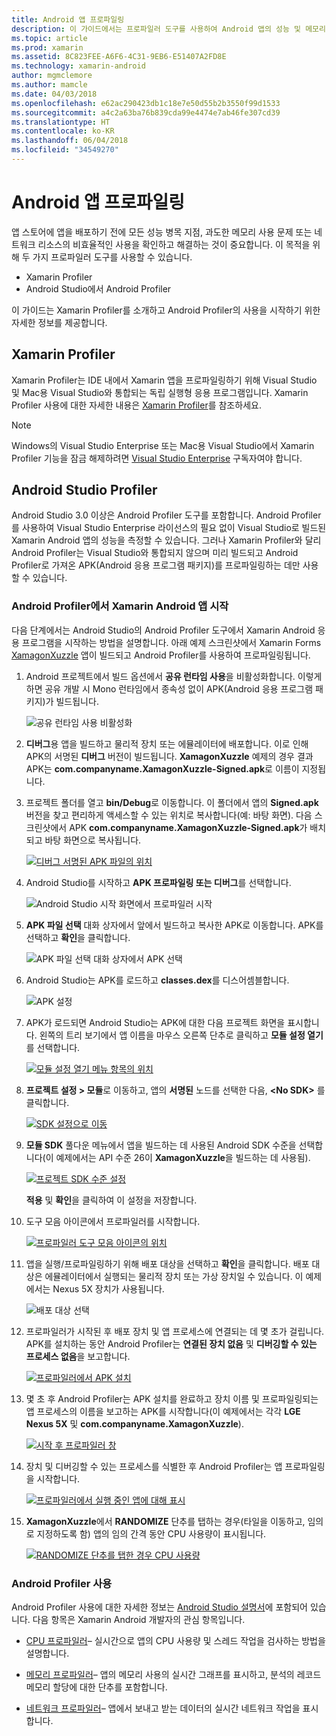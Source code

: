 ```yaml
---
title: Android 앱 프로파일링
description: 이 가이드에서는 프로파일러 도구를 사용하여 Android 앱의 성능 및 메모리 사용을 검사하는 방법을 설명합니다.
ms.topic: article
ms.prod: xamarin
ms.assetid: 8C823FEE-A6F6-4C31-9EB6-E51407A2FD8E
ms.technology: xamarin-android
author: mgmclemore
ms.author: mamcle
ms.date: 04/03/2018
ms.openlocfilehash: e62ac290423db1c18e7e50d55b2b3550f99d1533
ms.sourcegitcommit: a4c2a63ba76b839cda99e4474e7ab46fe307cd39
ms.translationtype: HT
ms.contentlocale: ko-KR
ms.lasthandoff: 06/04/2018
ms.locfileid: "34549270"
---
```

# <a name="profiling-android-apps"></a>Android 앱 프로파일링

앱 스토어에 앱을 배포하기 전에 모든 성능 병목 지점, 과도한 메모리 사용 문제 또는 네트워크 리소스의 비효율적인 사용을 확인하고 해결하는 것이 중요합니다. 이 목적을 위해 두 가지 프로파일러 도구를 사용할 수 있습니다.

-  Xamarin Profiler 
-  Android Studio에서 Android Profiler

이 가이드는 Xamarin Profiler를 소개하고 Android Profiler의 사용을 시작하기 위한 자세한 정보를 제공합니다.

 
## <a name="xamarin-profiler"></a>Xamarin Profiler

Xamarin Profiler는 IDE 내에서 Xamarin 앱을 프로파일링하기 위해 Visual Studio 및 Mac용 Visual Studio와 통합되는 독립 실행형 응용 프로그램입니다. Xamarin Profiler 사용에 대한 자세한 내용은 [Xamarin Profiler](~/tools/profiler/index.md)를 참조하세요.

> [!NOTE]
> Windows의 Visual Studio Enterprise 또는 Mac용 Visual Studio에서 Xamarin Profiler 기능을 잠금 해제하려면 [Visual Studio Enterprise](https://www.visualstudio.com/vs/compare/) 구독자여야 합니다.
 
## <a name="android-studio-profiler"></a>Android Studio Profiler

Android Studio 3.0 이상은 Android Profiler 도구를 포함합니다. Android Profiler를 사용하여 Visual Studio Enterprise 라이선스의 필요 없이 Visual Studio로 빌드된 Xamarin Android 앱의 성능을 측정할 수 있습니다. 그러나 Xamarin Profiler와 달리 Android Profiler는 Visual Studio와 통합되지 않으며 미리 빌드되고 Android Profiler로 가져온 APK(Android 응용 프로그램 패키지)를 프로파일링하는 데만 사용할 수 있습니다.

### <a name="launching-a-xamarin-android-app-in-android-profiler"></a>Android Profiler에서 Xamarin Android 앱 시작

다음 단계에서는 Android Studio의 Android Profiler 도구에서 Xamarin Android 응용 프로그램을 시작하는 방법을 설명합니다. 아래 예제 스크린샷에서 Xamarin Forms [XamagonXuzzle](https://developer.xamarin.com/samples/mobile/LivePlayer/XamagonXuzzleLP/) 앱이 빌드되고 Android Profiler를 사용하여 프로파일링됩니다.

1.  Android 프로젝트에서 빌드 옵션에서 **공유 런타임 사용**을 비활성화합니다. 이렇게 하면 공유 개발 시 Mono 런타임에서 종속성 없이 APK(Android 응용 프로그램 패키지)가 빌드됩니다.

    ![공유 런타임 사용 비활성화](profiling-images/vswin/01-turn-off-shared-runtime.png)

2.  **디버그**용 앱을 빌드하고 물리적 장치 또는 에뮬레이터에 배포합니다. 이로 인해 APK의 서명된 **디버그** 버전이 빌드됩니다.
    **XamagonXuzzle** 예제의 경우 결과 APK는 **com.companyname.XamagonXuzzle-Signed.apk**로 이름이 지정됩니다.

3.  프로젝트 폴더를 열고 **bin/Debug**로 이동합니다. 이 폴더에서 앱의 **Signed.apk** 버전을 찾고 편리하게 액세스할 수 있는 위치로 복사합니다(예: 바탕 화면). 다음 스크린샷에서 APK **com.companyname.XamagonXuzzle-Signed.apk**가 배치되고 바탕 화면으로 복사됩니다.

    [![디버그 서명된 APK 파일의 위치](profiling-images/vswin/02-locating-the-debug-apk-sml.png)](profiling-images/vswin/02-locating-the-debug-apk.png#lightbox)

4.  Android Studio를 시작하고 **APK 프로파일링 또는 디버그**를 선택합니다.

    ![Android Studio 시작 화면에서 프로파일러 시작](profiling-images/vswin/03-android-studio.png)

5.  **APK 파일 선택** 대화 상자에서 앞에서 빌드하고 복사한 APK로 이동합니다. APK를 선택하고 **확인**을 클릭합니다. 
    
    ![APK 파일 선택 대화 상자에서 APK 선택](profiling-images/vswin/04-select-apk-dialog.png)

6.  Android Studio는 APK를 로드하고 **classes.dex**를 디스어셈블합니다.

    ![APK 설정](profiling-images/vswin/05-setting-up-the-apk.png)

7.  APK가 로드되면 Android Studio는 APK에 대한 다음 프로젝트 화면을 표시합니다. 왼쪽의 트리 보기에서 앱 이름을 마우스 오른쪽 단추로 클릭하고 **모듈 설정 열기**를 선택합니다.

    [![모듈 설정 열기 메뉴 항목의 위치](profiling-images/vswin/06-open-module-settings-sml.png)](profiling-images/vswin/06-open-module-settings.png#lightbox)

8.  **프로젝트 설정 > 모듈**로 이동하고, 앱의 **서명된** 노드를 선택한 다음, **&lt;No SDK&gt;** 를 클릭합니다.

    [![SDK 설정으로 이동](profiling-images/vswin/07-project-settings-modules-sml.png)](profiling-images/vswin/07-project-settings-modules.png#lightbox)

9.  **모듈 SDK** 풀다운 메뉴에서 앱을 빌드하는 데 사용된 Android SDK 수준을 선택합니다(이 예제에서는 API 수준 26이 **XamagonXuzzle**을 빌드하는 데 사용됨).

    [![프로젝트 SDK 수준 설정](profiling-images/vswin/08-project-sdk-level-sml.png)](profiling-images/vswin/08-project-sdk-level.png#lightbox)

    **적용** 및 **확인**을 클릭하여 이 설정을 저장합니다.

10. 도구 모음 아이콘에서 프로파일러를 시작합니다.

    [![프로파일러 도구 모음 아이콘의 위치](profiling-images/vswin/09-launch-profiler-sml.png)](profiling-images/vswin/09-launch-profiler.png#lightbox)

11. 앱을 실행/프로파일링하기 위해 배포 대상을 선택하고 **확인**을 클릭합니다. 배포 대상은 에뮬레이터에서 실행되는 물리적 장치 또는 가상 장치일 수 있습니다. 이 예제에서는 Nexus 5X 장치가 사용됩니다.

    ![배포 대상 선택](profiling-images/vswin/10-select-deployment-target.png)

12. 프로파일러가 시작된 후 배포 장치 및 앱 프로세스에 연결되는 데 몇 초가 걸립니다. APK를 설치하는 동안 Android Profiler는 **연결된 장치 없음** 및 **디버깅할 수 있는 프로세스 없음**을 보고합니다.

    [![프로파일러에서 APK 설치](profiling-images/vswin/11-no-connected-devices-sml.png)](profiling-images/vswin/11-no-connected-devices.png#lightbox)

13. 몇 초 후 Android Profiler는 APK 설치를 완료하고 장치 이름 및 프로파일링되는 앱 프로세스의 이름을 보고하는 APK를 시작합니다(이 예제에서는 각각 **LGE Nexus 5X** 및 **com.companyname.XamagonXuzzle**).

    [![시작 후 프로파일러 창](profiling-images/vswin/12-profiler-starts-sml.png)](profiling-images/vswin/12-profiler-starts.png#lightbox)

14. 장치 및 디버깅할 수 있는 프로세스를 식별한 후 Android Profiler는 앱 프로파일링을 시작합니다.

    [![프로파일러에서 실행 중인 앱에 대해 표시](profiling-images/vswin/13-profiler-running-sml.png)](profiling-images/vswin/13-profiler-running.png#lightbox)

15. **XamagonXuzzle**에서 **RANDOMIZE** 단추를 탭하는 경우(타일을 이동하고, 임의로 지정하도록 함) 앱의 임의 간격 동안 CPU 사용량이 표시됩니다.

    [![RANDOMIZE 단추를 탭한 경우 CPU 사용량](profiling-images/vswin/14-tap-randomize-sml.png)](profiling-images/vswin/14-tap-randomize.png#lightbox)


### <a name="using-the-android-profiler"></a>Android Profiler 사용

Android Profiler 사용에 대한 자세한 정보는 [Android Studio 설명서](https://developer.android.com/studio/profile/android-profiler.html)에 포함되어 있습니다.
다음 항목은 Xamarin Android 개발자의 관심 항목입니다.

-   [CPU 프로파일러](https://developer.android.com/studio/profile/cpu-profiler.html)&ndash; 실시간으로 앱의 CPU 사용량 및 스레드 작업을 검사하는 방법을 설명합니다.

-   [메모리 프로파일러](https://developer.android.com/studio/profile/memory-profiler.html)&ndash; 앱의 메모리 사용의 실시간 그래프를 표시하고, 분석의 레코드 메모리 할당에 대한 단추를 포함합니다.

-   [네트워크 프로파일러](https://developer.android.com/studio/profile/network-profiler.html)&ndash; 앱에서 보내고 받는 데이터의 실시간 네트워크 작업을 표시합니다.
